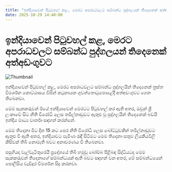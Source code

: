 ```yaml
---
title: "ඉන්දියාවෙන් පිටුවහල් කළ, මෙරට අපරාධවලට සම්බන්ධ පුද්ගලයන් තිදෙනෙක් අත්අඩංගුවට"
date: 2025-10-29 14:40:00
---
```


# ඉන්දියාවෙන් පිටුවහල් කළ, මෙරට අපරාධවලට සම්බන්ධ පුද්ගලයන් තිදෙනෙක් අත්අඩංගුවට

![Thumbnail](https://helakuru.sgp1.cdn.digitaloceanspaces.com/esana/images/lib/arrested2[1].jpg)

ඉන්දියාවෙන් පිටුවහල් කළ, මෙරට අපරාධවලට සම්බන්ධ පුද්ගලයින් තිදෙනෙක් ත්‍රස්ත විමර්ශන කොට්ඨාසය විසින් කටුනායක ගුවන්තොටුපොළේදී අත්අඩංගුවට ගෙන තිබෙනවා.

මෙම සැකකරුවන් ඊයේ ඉන්දියාවෙන් මෙරටට පිටුවහල් කර ඇති අතර, ඔවුන් ශ්‍රී ලංකාවේ සිට නීති විරෝධී ලෙස තමිල්නාඩුවට ඇතුළු වූ පුද්ගලයින් තිදෙනෙක් බවයි ඉන්දීය මාධ්‍ය වාර්තා සඳහන් කරන්නේ.

මෙම තිදෙනා මීට දින 15 කට පෙර නීති විරෝධී ලෙස බෝට්ටුවකින් තමිල්නාඩුවට ඇතුළු වී ඇති අතර, ඉන්දියාවට පැමිණ රැඳී සිටීමට මෙම තිදෙනා සතුව ලියකියවිලි කිසිවක් තිබී නොමැති බවට අනාවරණය වී තිබෙනවා.

පසුගියදා වැල්වැටිතුරෙයි ප්‍රදේශයේ තිබී හමුවූ බෝම්බ පිළිබඳ සිද්ධියටද මෙම සැකකරුවන් තිදෙනාගේ සම්බන්ධයක් ඇති බවට සඳහන් වන අතර, මේ සම්බන්ධයෙන් පොලිසිය වැඩිදුර විමර්ශන සිදු කරනවා.

